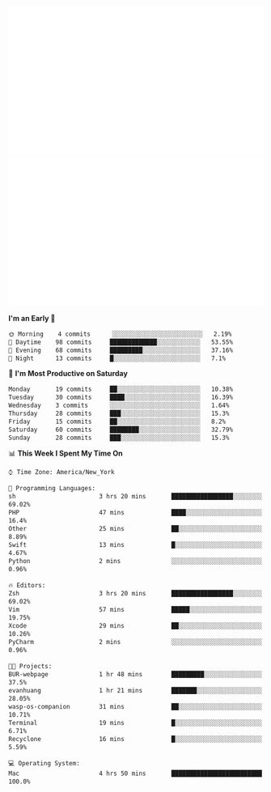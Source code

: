 <a href="https://github.com/jstrieb/github-stats">
 
![](https://github.com/evanhuang117/github-stats/blob/master/generated/overview.svg)
![](https://github.com/evanhuang117/github-stats/blob/master/generated/languages.svg)

</a>

<!--START_SECTION:waka-->
**I'm an Early 🐤** 

```text
🌞 Morning    4 commits      ░░░░░░░░░░░░░░░░░░░░░░░░░   2.19% 
🌆 Daytime    98 commits     █████████████░░░░░░░░░░░░   53.55% 
🌃 Evening    68 commits     █████████░░░░░░░░░░░░░░░░   37.16% 
🌙 Night      13 commits     █░░░░░░░░░░░░░░░░░░░░░░░░   7.1%

```
📅 **I'm Most Productive on Saturday** 

```text
Monday       19 commits     ██░░░░░░░░░░░░░░░░░░░░░░░   10.38% 
Tuesday      30 commits     ████░░░░░░░░░░░░░░░░░░░░░   16.39% 
Wednesday    3 commits      ░░░░░░░░░░░░░░░░░░░░░░░░░   1.64% 
Thursday     28 commits     ███░░░░░░░░░░░░░░░░░░░░░░   15.3% 
Friday       15 commits     ██░░░░░░░░░░░░░░░░░░░░░░░   8.2% 
Saturday     60 commits     ████████░░░░░░░░░░░░░░░░░   32.79% 
Sunday       28 commits     ███░░░░░░░░░░░░░░░░░░░░░░   15.3%

```


📊 **This Week I Spent My Time On** 

```text
⌚︎ Time Zone: America/New_York

💬 Programming Languages: 
sh                       3 hrs 20 mins       █████████████████░░░░░░░░   69.02% 
PHP                      47 mins             ████░░░░░░░░░░░░░░░░░░░░░   16.4% 
Other                    25 mins             ██░░░░░░░░░░░░░░░░░░░░░░░   8.89% 
Swift                    13 mins             █░░░░░░░░░░░░░░░░░░░░░░░░   4.67% 
Python                   2 mins              ░░░░░░░░░░░░░░░░░░░░░░░░░   0.96%

🔥 Editors: 
Zsh                      3 hrs 20 mins       █████████████████░░░░░░░░   69.02% 
Vim                      57 mins             █████░░░░░░░░░░░░░░░░░░░░   19.75% 
Xcode                    29 mins             ██░░░░░░░░░░░░░░░░░░░░░░░   10.26% 
PyCharm                  2 mins              ░░░░░░░░░░░░░░░░░░░░░░░░░   0.96%

🐱‍💻 Projects: 
BUR-webpage              1 hr 48 mins        █████████░░░░░░░░░░░░░░░░   37.5% 
evanhuang                1 hr 21 mins        ███████░░░░░░░░░░░░░░░░░░   28.05% 
wasp-os-companion        31 mins             ██░░░░░░░░░░░░░░░░░░░░░░░   10.71% 
Terminal                 19 mins             █░░░░░░░░░░░░░░░░░░░░░░░░   6.71% 
Recyclone                16 mins             █░░░░░░░░░░░░░░░░░░░░░░░░   5.59%

💻 Operating System: 
Mac                      4 hrs 50 mins       █████████████████████████   100.0%

```


<!--END_SECTION:waka-->
